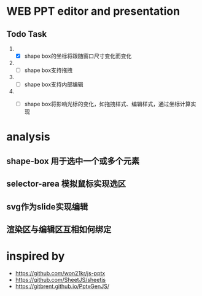 # WEB PPT editor and presentation

## Todo Task
1. - [x] shape box的坐标将跟随窗口尺寸变化而变化
2. - [ ] shape box支持拖拽
3. - [ ] shape box支持内部编辑
4. - [ ] shape box将影响光标的变化，如拖拽样式、编辑样式，通过坐标计算实现


# analysis
## shape-box 用于选中一个或多个元素
## selector-area 模拟鼠标实现选区
## svg作为slide实现编辑
## 渲染区与编辑区互相如何绑定

# inspired by 
- https://github.com/won21kr/js-pptx
- https://github.com/SheetJS/sheetjs
- https://gitbrent.github.io/PptxGenJS/

